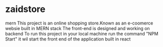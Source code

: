 # zaidstore
mern
This project is an online shopping store.Known as an e-coomerce websie built in MERN stack 
The front-end is designed and working on backend
To run this project in your local  machine run the command 
"NPM Start" it wil start the front end of the application built in react 
